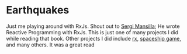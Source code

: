 # Earthquakes

Just me playing around with RxJs. Shout out to [Sergi Mansilla](https://github.com/sergi); He wrote Reactive Programming with RxJs. This is just one of many projects I did while reading that book. Other projects I did include [rx](https://github.com/vincexiv/rx), [spaceship game](https://github.com/vincexiv/spaceship), and many others. It was a great read
